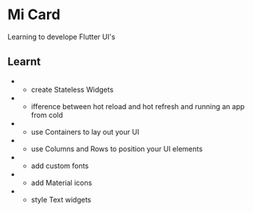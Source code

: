 
# Mi Card
Learning to develope Flutter UI's

## Learnt

* - create Stateless Widgets
* - ifference between hot reload and hot refresh and running an app from cold
* - use Containers to lay out your UI
* - use Columns and Rows to position your UI elements
* - add custom fonts
* - add Material icons
* - style Text widgets



